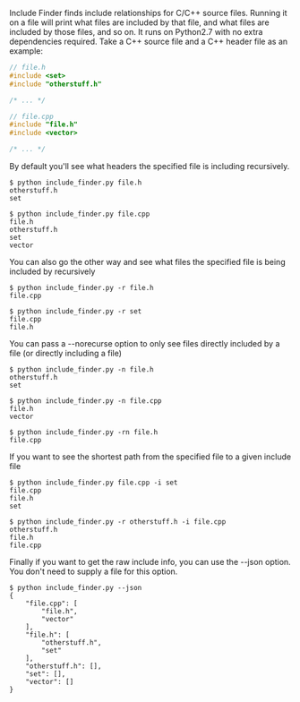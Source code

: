 Include Finder finds include relationships for C/C++ source files. Running it on a file will print what files are included by that file, and what files are included by those files, and so on. It runs on Python2.7 with no extra dependencies required. Take a C++ source file and a C++ header file as an example:

```C++
// file.h
#include <set>
#include "otherstuff.h"

/* ... */
```

```C++
// file.cpp
#include "file.h"
#include <vector>

/* ... */
```

By default you'll see what headers the specified file is including recursively.

```Shell
$ python include_finder.py file.h
otherstuff.h
set

$ python include_finder.py file.cpp
file.h
otherstuff.h
set
vector
```

You can also go the other way and see what files the specified file is being included by recursively

```Shell
$ python include_finder.py -r file.h
file.cpp

$ python include_finder.py -r set
file.cpp
file.h
```

You can pass a --norecurse option to only see files directly included by a file (or directly including a file)

```Shell
$ python include_finder.py -n file.h
otherstuff.h
set

$ python include_finder.py -n file.cpp
file.h
vector

$ python include_finder.py -rn file.h
file.cpp
```

If you want to see the shortest path from the specified file to a given include file

```Shell
$ python include_finder.py file.cpp -i set
file.cpp
file.h
set

$ python include_finder.py -r otherstuff.h -i file.cpp
otherstuff.h
file.h
file.cpp
```

Finally if you want to get the raw include info, you can use the --json option. You don't need to supply a file for this option.

```Shell
$ python include_finder.py --json
{
    "file.cpp": [
        "file.h",
        "vector"
    ],
    "file.h": [
        "otherstuff.h",
        "set"
    ],
    "otherstuff.h": [],
    "set": [],
    "vector": []
}
```

